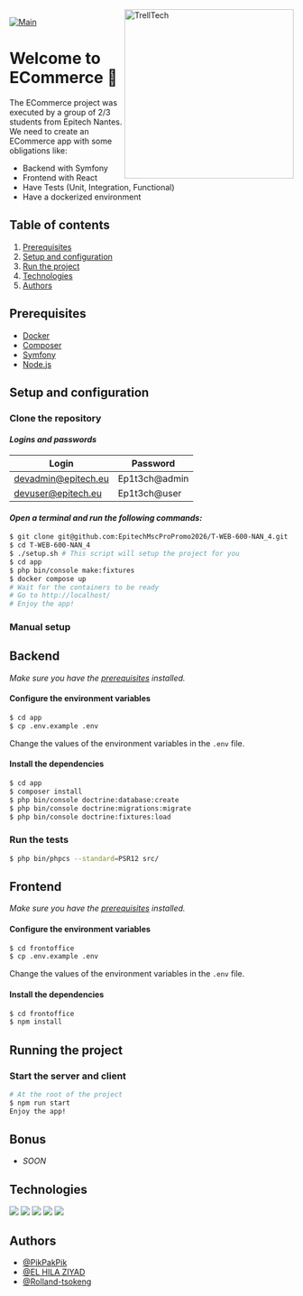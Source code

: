 <img src="https://i.imgur.com/TBeuc8y.png" alt="TrellTech" width="300" height=300 align="right"/>

[![Main](https://github.com/EpitechMscProPromo2026/T-WEB-600-NAN_4/actions/workflows/ci.yml/badge.svg?branch=main)](https://github.com/EpitechMscProPromo2026/T-WEB-600-NAN_4/actions/workflows/ci.yml) 

# Welcome to ECommerce :rocket:

The ECommerce project was executed by a group of 2/3 students from Epitech Nantes.  
We need to create an ECommerce app with some obligations like:
- Backend with Symfony
- Frontend with React
- Have Tests (Unit, Integration, Functional)
- Have a dockerized environment


## Table of contents
1. [Prerequisites](#prerequisites)
3. [Setup and configuration](#setup-and-configuration)
4. [Run the project](#running-the-project)
7. [Technologies](#technologies)
8. [Authors](#authors)

## Prerequisites

- [Docker](https://docs.docker.com/get-docker/)
- [Composer](https://getcomposer.org/download/)
- [Symfony](https://symfony.com/download)
- [Node.js](https://nodejs.org/en/download/)


## Setup and configuration

### Clone the repository

#### _Logins and passwords_
| Login | Password |
| --- | --- |
| devadmin@epitech.eu | Ep1t3ch@admin |
| devuser@epitech.eu | Ep1t3ch@user |

#### _Open a terminal and run the following commands:_
```bash
$ git clone git@github.com:EpitechMscProPromo2026/T-WEB-600-NAN_4.git
$ cd T-WEB-600-NAN_4
$ ./setup.sh # This script will setup the project for you
$ cd app
$ php bin/console make:fixtures
$ docker compose up
# Wait for the containers to be ready
# Go to http://localhost/ 
# Enjoy the app!
```

### Manual setup

## Backend 

_Make sure you have the [prerequisites](#prerequisites) installed._

#### Configure the environment variables
```bash
$ cd app
$ cp .env.example .env
```

Change the values of the environment variables in the `.env` file.

#### Install the dependencies

```bash
$ cd app
$ composer install
$ php bin/console doctrine:database:create
$ php bin/console doctrine:migrations:migrate
$ php bin/console doctrine:fixtures:load
```

### Run the tests

```bash
$ php bin/phpcs --standard=PSR12 src/
```

## Frontend

_Make sure you have the [prerequisites](#prerequisites) installed._

#### Configure the environment variables
```bash
$ cd frontoffice
$ cp .env.example .env
```

Change the values of the environment variables in the `.env` file.

#### Install the dependencies

```bash
$ cd frontoffice
$ npm install
```

## Running the project

### Start the server and client

```bash
# At the root of the project
$ npm run start
Enjoy the app!
```

## Bonus

- _SOON_


## Technologies

![](https://img.shields.io/badge/Symfony-ED8B00?style=for-the-badge&logo=symfony&color=20232a)
![](https://img.shields.io/badge/PHP-ED8B00?style=for-the-badge&logo=php&color=20232a)
![](https://img.shields.io/badge/React-ED8B00?style=for-the-badge&logo=react&color=20232a)
![](https://img.shields.io/badge/Docker-ED8B00?style=for-the-badge&logo=docker&color=20232a)
![](https://img.shields.io/badge/Nginx-ED8B00?style=for-the-badge&logo=nginx&color=20232a)

## Authors

- [@PikPakPik](https://github.com/PikPakPik)
- [@EL HILA ZIYAD](https://github.com/Ziyad-El-Hila)
- [@Rolland-tsokeng](https://github.com/Rolland-tsokeng)
